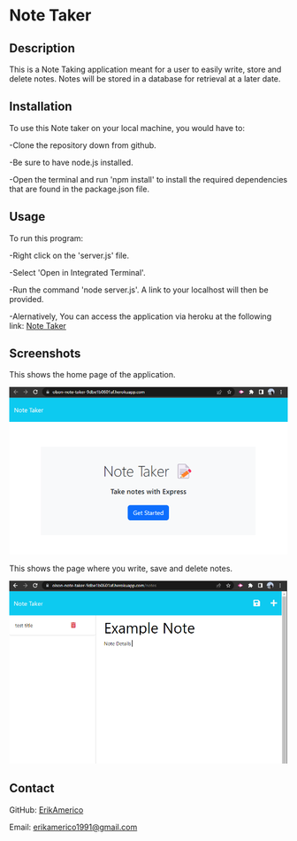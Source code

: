 # Note Taker

## Description
This is a Note Taking application meant for a user to easily write, store and delete notes. Notes will be stored in a database for retrieval at a later date.

## Installation
To use this Note taker on your local machine, you would have to:

-Clone the repository down from github.

-Be sure to have node.js installed.

-Open the terminal and run 'npm install' to install the required dependencies that are found in the package.json file.

## Usage
To run this program:

-Right click on the 'server.js' file.

-Select 'Open in Integrated Terminal'.

-Run the command 'node server.js'. A link to your localhost will then be provided.

-Alernatively, You can access the application via heroku at the following link: [Note Taker](https://olson-note-taker-9dbe1b0601af.herokuapp.com/)
 
## Screenshots
This shows the home page of the application. 

![Index](/Assets/Note-Taker-Index.png)

This shows the page where you write, save and delete notes.

![Note Page](/Assets/Note-taker-Note.png)

## Contact

GitHub: [ErikAmerico](https://github.com/erikamerico)
    
Email: erikamerico1991@gmail.com
